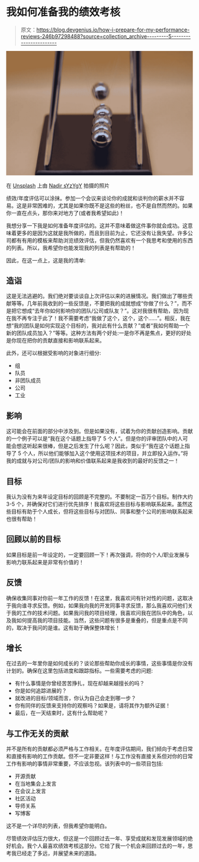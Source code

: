 # 我如何准备我的绩效考核

> 原文：<https://blog.devgenius.io/how-i-prepare-for-my-performance-reviews-246b97298488?source=collection_archive---------5----------------------->

![](img/a9aad98b12dfdf3c483e2943b8bea9c9.png)

在 [Unsplash](https://unsplash.com/s/photos/momentum?utm_source=unsplash&utm_medium=referral&utm_content=creditCopyText) 上由 [Nadir sYzYgY](https://unsplash.com/@nadir_syzygy?utm_source=unsplash&utm_medium=referral&utm_content=creditCopyText) 拍摄的照片

绩效/年度评估可以涂抹。参加一个会议来谈论你的成就和谈判你的薪水并不容易。这是非常困难的，尤其是如果你既不是这些的粉丝，也不是自然而然的。如果你一直在点头，那你来对地方了(或者我希望如此)！

我想分享一下我是如何准备年度评估的。这并不意味着做这件事你就会成功。这意味着更多的是因为这就是我所做的，而且到目前为止，它还没有让我失望。许多公司都有有用的模板来帮助浏览绩效评估，但我仍然喜欢有一个我思考和使用的东西的列表。所以，我希望你也能发现我的列表是有帮助的！

因此，在这一点上，这是我的清单:

## 造诣

这是无法逃避的。我们绝对要谈谈自上次评估以来的进展情况。我们做出了哪些贡献等等。几年前我收到的一些反馈是，不要把我的成就想成“你做了什么？”，而不是把它想成“去年你如何影响你的团队/公司或队友？”。这对我很有帮助，因为现在我不再专注于此了！我不需要考虑“我做了这个，这个，这个……”。相反，我在想“我的团队是如何实现这个目标的，我对此有什么贡献？”或者“我如何帮助一个新的团队成员加入？”等等。这种方法有两个好处:一是你不再是焦点，更好的好处是你现在把你的贡献直接和影响联系起来。

此外，还可以根据受影响的对象进行细分:

*   组
*   队员
*   非团队成员
*   公司
*   工业

## 影响

这可能会在前面的部分中涉及到。但是如果没有，试着为你的贡献创造影响。贡献的一个例子可以是“我在这个话题上指导了 5 个人”。但是你的评审团队中的人可能会想这听起来很棒，但是之后发生了什么呢？因此，类似于“我在这个话题上指导了 5 个人，所以他们能够加入这个使用这项技术的项目，并立即投入运作。”将我的成就与对公司/团队的影响和价值联系起来是我收到的最好的反馈之一！

## 目标

我认为没有为来年设定目标的回顾是不完整的。不要制定一百万个目标。制作大约 3-5 个，并确保对它们进行优先排序！我喜欢将这些目标与影响联系起来。虽然这些目标有助于个人成长，但将这些目标与对团队、同事和整个公司的影响联系起来也很有帮助！

## 回顾以前的目标

如果目标是前一年设定的，一定要回顾一下！再次强调，将你的个人/职业发展与影响力联系起来是非常有价值的！

## 反馈

确保收集同事对你前一年工作的反馈！在这里，我喜欢问有针对性的问题，这取决于我向谁寻求反馈。例如，如果我向我的开发同事寻求反馈，那么我喜欢问他们关于我的工作的技术问题。如果我问我的项目经理，我喜欢问我在团队中的角色，以及我如何提高我的项目技能。当然，这些问题有很多是重叠的，但是重点是不同的，取决于我问的是谁。这有助于确保整体增长！

## 增长

在过去的一年里你是如何成长的？谈论那些帮助你成长的事情，这些事情是你没有计划的。确保在这里包括进度和跟踪指标。一些需要考虑的问题:

*   有什么事情是你曾经苦苦挣扎，现在却越来越擅长的吗？
*   你是如何追踪进展的？
*   就改进的目标/领域而言，你认为自己会走到哪一步？
*   你有同伴的反馈来支持你的观察吗？如果是，请将其作为额外证据！
*   最后，在一天结束时，这有什么帮助呢？

## 与工作无关的贡献

并不是所有的贡献都必须严格与工作相关。在年度评估期间，我们倾向于考虑日常和直接有影响的工作贡献。但不一定非要这样！与工作没有直接关系但对你的日常工作有影响的事情非常重要，不应该忽视。该列表中的一些项目包括:

*   开源贡献
*   在当地集会上发言
*   在会议上发言
*   社区活动
*   导师关系
*   写博客

这不是一个详尽的列表，但我希望你能明白。

尽管绩效评估压力很大，但这是一个回顾过去一年、享受成就和发现发展领域的绝好机会。我个人最喜欢绩效考核这部分。它给了我一个机会来回顾过去的一年，思考我已经走了多远，并展望未来的道路。
